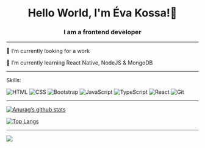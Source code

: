 <h1 align="center">Hello World, I'm Éva Kossa!👋</h1>
<h3 align="center">I am a frontend developer</h3>

---
🔭 I’m currently looking for a work

🌱 I’m currently learning React Native, NodeJS & MongoDB

---

Skills:

![HTML](https://img.icons8.com/color/48/000000/html-5.png)
![CSS](https://img.icons8.com/color/48/000000/css3.png)
![Bootstrap](https://img.icons8.com/color/48/000000/bootstrap.png)
![JavaScript](https://img.icons8.com/color/48/000000/javascript.png)
![TypeScript](https://img.icons8.com/color/48/000000/typescript.png)
![React](https://img.icons8.com/color/48/000000/react-native.png)
![Git](https://img.icons8.com/color/48/000000/git.png)

---

[![Anurag’s github stats](https://github-readme-stats.vercel.app/api?username=maflacs)](https://github.com/maflacs)

[![Top Langs](https://github-readme-stats.vercel.app/api/top-langs/?username=maflacs&layout=compact)](https://github.com/maflacs)

---

![](https://komarev.com/ghpvc/?username=your-github-maflacs)

<!--
**Maflacs/Maflacs** is a ✨ _special_ ✨ repository because its `README.md` (this file) appears on your GitHub profile.

Here are some ideas to get you started:

- 🔭 I’m currently working on ...
- 🌱 I’m currently learning ...
- 👯 I’m looking to collaborate on ...
- 🤔 I’m looking for help with ...
- 💬 Ask me about ...
- 📫 How to reach me: ...
- 😄 Pronouns: ...
- ⚡ Fun fact: ...
-->
